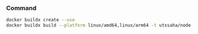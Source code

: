 ### Command
```bash
docker buildx create --use
docker buildx build --platform linux/amd64,linux/arm64 -t utssaha/node-app:v3 --push .
```